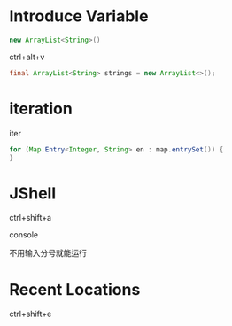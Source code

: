 # Introduce Variable

```java
new ArrayList<String>()
```

ctrl+alt+v

```java
final ArrayList<String> strings = new ArrayList<>();
```

# iteration

iter

```java
for (Map.Entry<Integer, String> en : map.entrySet()) {
}
```

# JShell

ctrl+shift+a

console

不用输入分号就能运行

# Recent Locations

ctrl+shift+e

